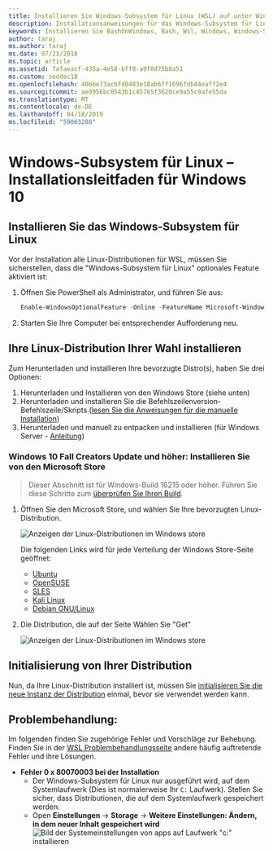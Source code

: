 ```yaml
---
title: Installieren Sie Windows-Subsystem für Linux (WSL) auf unter Windows 10
description: Installationsanweisungen für das Windows-Subsystem für Linux unter Windows 10.
keywords: Installieren Sie BashOnWindows, Bash, Wsl, Windows, Windows-Subsystem für Linux, Windowssubsystem, Ubuntu, Debian, Suse, Windows 10
author: taraj
ms.author: taraj
ms.date: 07/23/2018
ms.topic: article
ms.assetid: 7afaeacf-435a-4e58-bff0-a9f0d75b8a51
ms.custom: seodec18
ms.openlocfilehash: 40bbe73acbfd0483e18ab6ff1696fdb44eaff2e4
ms.sourcegitcommit: ae0956bc0543b1c45765f3620ce9a55c9afe55da
ms.translationtype: MT
ms.contentlocale: de-DE
ms.lasthandoff: 04/18/2019
ms.locfileid: "59063288"
---
```

# <a name="windows-subsystem-for-linux-installation-guide-for-windows-10"></a>Windows-Subsystem für Linux – Installationsleitfaden für Windows 10

## <a name="install-the-windows-subsystem-for-linux"></a>Installieren Sie das Windows-Subsystem für Linux

Vor der Installation alle Linux-Distributionen für WSL, müssen Sie sicherstellen, dass die "Windows-Subsystem für Linux" optionales Feature aktiviert ist:

1. Öffnen Sie PowerShell als Administrator, und führen Sie aus:
    ```powershell
    Enable-WindowsOptionalFeature -Online -FeatureName Microsoft-Windows-Subsystem-Linux
    ```

2. Starten Sie Ihre Computer bei entsprechender Aufforderung neu.

## <a name="install-your-linux-distribution-of-choice"></a>Ihre Linux-Distribution Ihrer Wahl installieren
Zum Herunterladen und installieren Ihre bevorzugte Distro(s), haben Sie drei Optionen:
1. Herunterladen und Installieren von den Windows Store (siehe unten)
1. Herunterladen und installieren Sie die Befehlszeilenversion-Befehlszeile/Skripts ([lesen Sie die Anweisungen für die manuelle Installation](install-manual.md))
1. Herunterladen und manuell zu entpacken und installieren (für Windows Server - [Anleitung](install-on-server.md))

### <a name="windows-10-fall-creators-update-and-later-install-from-the-microsoft-store"></a>Windows 10 Fall Creators Update und höher: Installieren Sie von den Microsoft Store

> Dieser Abschnitt ist für Windows-Build 16215 oder höher.  Führen Sie diese Schritte zum [überprüfen Sie Ihren Build](troubleshooting.md#check-your-build-number). 

1. Öffnen Sie den Microsoft Store, und wählen Sie Ihre bevorzugten Linux-Distribution.

    ![Anzeigen der Linux-Distributionen im Windows store](media/store.png)

    Die folgenden Links wird für jede Verteilung der Windows Store-Seite geöffnet:

    * [Ubuntu](https://www.microsoft.com/store/p/ubuntu/9nblggh4msv6)
    * [OpenSUSE](https://www.microsoft.com/store/apps/9njvjts82tjx)
    * [SLES](https://www.microsoft.com/store/apps/9p32mwbh6cns)
    * [Kali Linux](https://www.microsoft.com/store/apps/9PKR34TNCV07)
    * [Debian GNU/Linux](https://www.microsoft.com/store/apps/9MSVKQC78PK6)

1. Die Distribution, die auf der Seite Wählen Sie "Get"

    ![Anzeigen der Linux-Distributionen im Windows store](media/UbuntuStore.png)

## <a name="complete-initialization-of-your-distro"></a>Initialisierung von Ihrer Distribution
Nun, da Ihre Linux-Distribution installiert ist, müssen Sie [initialisieren Sie die neue Instanz der Distribution](initialize-distro.md) einmal, bevor sie verwendet werden kann.

## <a name="troubleshooting"></a>Problembehandlung: 

Im folgenden finden Sie zugehörige Fehler und Vorschläge zur Behebung. Finden Sie in der [WSL Problembehandlungsseite](troubleshooting.md) andere häufig auftretende Fehler und ihre Lösungen.

* **Fehler 0 x 80070003 bei der Installation**
    * Der Windows-Subsystem für Linux nur ausgeführt wird, auf dem Systemlaufwerk (Dies ist normalerweise Ihr `C:` Laufwerk). Stellen Sie sicher, dass Distributionen, die auf dem Systemlaufwerk gespeichert werden:  
    * Open **Einstellungen** -> **Storage** -> **Weitere Einstellungen: Ändern, in dem neuer Inhalt gespeichert wird**
    ![Bild der Systemeinstellungen von apps auf Laufwerk "c:" installieren](media/AppStorage.png)
